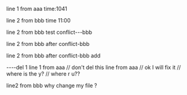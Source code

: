 line 1 from aaa
time:1041

line 2 from bbb
time 11:00


line 2 from bbb
test conflict---bbb

line 2 from bbb
after conflict-bbb

line 2 from bbb
after conflict-bbb add

----del 1
line 1 from aaa
// don't del this line from aaa
// ok  I will fix it
// where is the y?
// where r u??

line2 from bbb
why change my file ?
